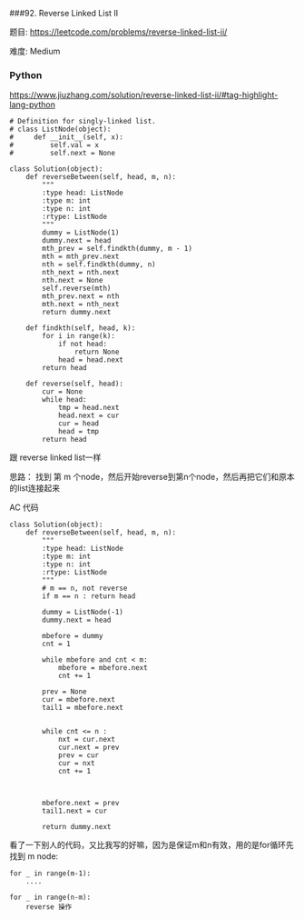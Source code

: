 ###92. Reverse Linked List II 

题目:
<https://leetcode.com/problems/reverse-linked-list-ii/>

难度:
Medium

### Python

https://www.jiuzhang.com/solution/reverse-linked-list-ii/#tag-highlight-lang-python

```
# Definition for singly-linked list.
# class ListNode(object):
#     def __init__(self, x):
#         self.val = x
#         self.next = None

class Solution(object):
    def reverseBetween(self, head, m, n):
        """
        :type head: ListNode
        :type m: int
        :type n: int
        :rtype: ListNode
        """
        dummy = ListNode(1)
        dummy.next = head
        mth_prev = self.findkth(dummy, m - 1)
        mth = mth_prev.next
        nth = self.findkth(dummy, n)
        nth_next = nth.next
        nth.next = None
        self.reverse(mth)
        mth_prev.next = nth
        mth.next = nth_next
        return dummy.next
        
    def findkth(self, head, k):
        for i in range(k):
            if not head:
                return None
            head = head.next
        return head
    
    def reverse(self, head):
        cur = None
        while head:
            tmp = head.next
            head.next = cur
            cur = head
            head = tmp
        return head
```




跟 reverse linked list一样

思路： 找到 第 m 个node，然后开始reverse到第n个node，然后再把它们和原本的list连接起来

AC 代码

```
class Solution(object):
    def reverseBetween(self, head, m, n):
        """
        :type head: ListNode
        :type m: int
        :type n: int
        :rtype: ListNode
        """
        # m == n, not reverse
        if m == n : return head

        dummy = ListNode(-1)
        dummy.next = head

        mbefore = dummy
        cnt = 1
        
        while mbefore and cnt < m:
            mbefore = mbefore.next
            cnt += 1

        prev = None
        cur = mbefore.next
        tail1 = mbefore.next
        

        while cnt <= n :
            nxt = cur.next
            cur.next = prev
            prev = cur
            cur = nxt
            cnt += 1



        mbefore.next = prev
        tail1.next = cur

        return dummy.next 
```

看了一下别人的代码，又比我写的好嘛，因为是保证m和n有效，用的是for循环先找到 m node:


	for _ in range(m-1):
		....
		
	for _ in range(n-m):
		reverse 操作